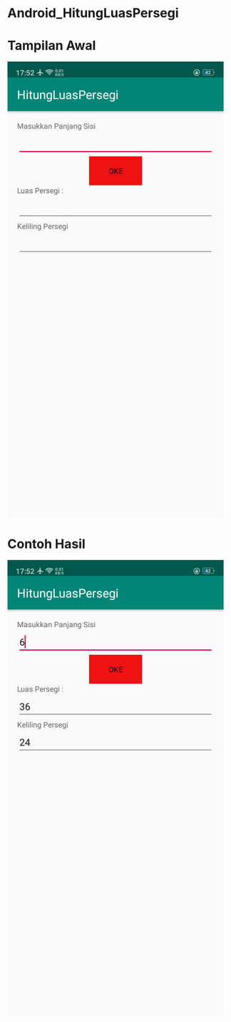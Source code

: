 # Android_HitungLuasPersegi

# Tampilan Awal
![alt text](https://github.com/finda15/Android_HitungLuasPersegi/blob/master/ScreenShoots_HitungLuasPersegi/HitungLuasPersegi1.png?raw=true)

# Contoh Hasil
![alt text](https://github.com/finda15/Android_HitungLuasPersegi/blob/master/ScreenShoots_HitungLuasPersegi/HitungLuasPersegi2.png?raw=true)
